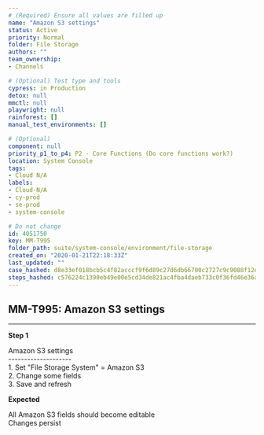 ```yaml
---
# (Required) Ensure all values are filled up
name: "Amazon S3 settings"
status: Active
priority: Normal
folder: File Storage
authors: ""
team_ownership: 
- Channels

# (Optional) Test type and tools
cypress: in Production
detox: null
mmctl: null
playwright: null
rainforest: []
manual_test_environments: []

# (Optional)
component: null
priority_p1_to_p4: P2 - Core Functions (Do core functions work?)
location: System Console
tags: 
- Cloud N/A
labels: 
- Cloud-N/A
- cy-prod
- se-prod
- system-console

# Do not change
id: 4051750
key: MM-T995
folder_path: suite/system-console/environment/file-storage
created_on: "2020-01-21T22:18:33Z"
last_updated: ""
case_hashed: d8e33ef018bcb5c4f82acccf9f6d89c27d6db66700c2727c9c9088f12e8c1e4e38c3b146a8ab690cf308c44f4e87b69d
steps_hashed: c576224c1390eb49e00e5cd34de821ac4fba4daeb733c0f36fd46e36a5e88dbcc7ee9678d341ba927414494977fe84e5
---
```


## MM-T995: Amazon S3 settings

---

**Step 1**

Amazon S3 settings\
\--------------------\
1\. Set "File Storage System" = Amazon S3\
2\. Change some fields\
3\. Save and refresh

**Expected**

All Amazon S3 fields should become editable\
Changes persist
